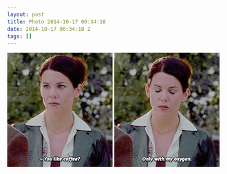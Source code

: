 ```yaml
---
layout: post
title: Photo 2014-10-17 00:34:18
date: 2014-10-17 00:34:18 Z
tags: []
---
```

![](/media/2014/10/100200065729_0.gif)
![](/media/2014/10/100200065729_1.gif)
